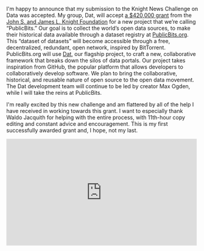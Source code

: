 I'm happy to announce that my submission to the Knight News Challenge on Data was accepted. My group, Dat, will accept [a $420,000 grant](http://www.knightfoundation.org/grants/201551933/) from the [John S. and James L. Knight Foundation](http://www.knightfoundation.org/) for a new project that we’re calling “PublicBits.” Our goal is to collect the world’s open data sources, to make their historical data available through a dataset registry at [PublicBits.org](http://publicbits.org/). This “dataset of datasets” will become accessible through a free, decentralized, redundant, open network, inspired by BitTorrent. PublicBits.org will use [Dat](http://dat-data.com/), our flagship project, to craft a new, collaborative framework that breaks down the silos of data portals. Our project takes inspiration from GitHub, the popular platform that allows developers to collaboratively develop software. We plan to bring the collaborative, historical, and reusable nature of open source to the open data movement. The Dat development team will continue to be led by creator Max Ogden, while I will take the reins at PublicBits.

I'm really excited by this new challenge and am flattered by all of the help I have received in working towards this grant. I want to especially thank Waldo Jacquith for helping with the entire process, with 11th-hour copy editing and constant advice and encouragement. This is my first successfully awarded grant and, I hope, not my last.

<iframe src="https://player.vimeo.com/video/152904159" width="500" height="281" frameborder="0" webkitallowfullscreen mozallowfullscreen allowfullscreen></iframe>
